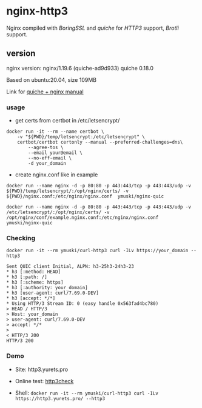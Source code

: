 # nginx-http3
Nginx compiled with *BoringSSL* and *quiche* for *HTTP3* support, *Brotli* support.

## version

nginx version: nginx/1.19.6 (quiche-ad9d933)
quiche 0.18.0

Based on ubuntu:20.04, size 109MB

Link for [quiche + nginx manual](https://github.com/cloudflare/quiche/tree/master/nginx)

### usage
- get certs from certbot in /etc/letsencrypt/

```
docker run -it --rm --name certbot \
    -v "${PWD}/temp/letsencrypt:/etc/letsencrypt" \
    certbot/certbot certonly --manual --preferred-challenges=dns\
        --agree-tos \
        --email your@email \
        --no-eff-email \
        -d your_domain
```

- create nginx.conf like in example

`docker run --name nginx -d -p 80:80 -p 443:443/tcp -p 443:443/udp -v ${PWD}/temp/letsencrypt/:/opt/nginx/certs/ -v ${PWD}/nginx.conf:/etc/nginx/nginx.conf  ymuski/nginx-quic`

`docker run --name nginx -d -p 80:80 -p 443:443/tcp -p 443:443/udp -v /etc/letsencrypt/:/opt/nginx/certs/ -v /opt/nginx/conf/example.nginx.conf:/etc/nginx/nginx.conf  ymuski/nginx-quic`

### Checking

`docker run -it --rm ymuski/curl-http3 curl -ILv https://your_domain --http3`

```
Sent QUIC client Initial, ALPN: h3-25h3-24h3-23
* h3 [:method: HEAD]
* h3 [:path: /]
* h3 [:scheme: https]
* h3 [:authority: your_domain]
* h3 [user-agent: curl/7.69.0-DEV]
* h3 [accept: */*]
* Using HTTP/3 Stream ID: 0 (easy handle 0x563fad4bc780)
> HEAD / HTTP/3
> Host: your_domain
> user-agent: curl/7.69.0-DEV
> accept: */*
> 
< HTTP/3 200
HTTP/3 200
```

### Demo

- Site: http3.yurets.pro

- Online test: [http3check](https://www.http3check.net/?host=http3.yurets.pro)

- Shell: `docker run -it --rm ymuski/curl-http3 curl -ILv https://http3.yurets.pro/ --http3`
